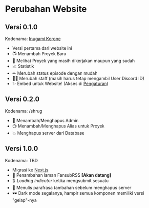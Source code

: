 # Perubahan Website

## Versi 0.1.0

Kodenama: [Inugami Korone](https://www.youtube.com/channel/UChAnqc_AY5_I3Px5dig3X1Q)

- Versi pertama dari website ini
- 📺 Menambah Proyek Baru
- 👀 Melihat Proyek yang masih dikerjakan maupun yang sudah
- 📈 Statistik
- ✏ Merubah status episode dengan mudah
- 👯‍♂️ Merubah staff (masih harus tetap mengambil User Discord ID)
- ✨ Embed untuk Website! (Akses di [Pengaturan](/admin/atur))

## Versi 0.2.0

Kodenama: /shrug

- 👤 Menambah/Menghapus Admin
- 📺 Menambah/Menghapus Alias untuk Proyek
- 💥 Menghapus server dari Database

## Versi 1.0.0

Kodenama: TBD

- Migrasi ke [Next.js](https://nextjs.org/)
- 📰 Penambahan laman FansubRSS **[Akan datang]**
- 🔃 *Loading indicator* ketika mengsubmit sesuatu
- 🚫 Menulis parafrasa tambahan sebelum menghapus server
- 🕶 Dark mode segalanya, hampir semua komponen memiliki versi "gelap"-nya